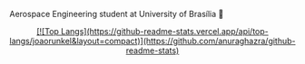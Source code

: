 Aerospace Engineering student at University of Brasília :rocket:

<div align="center">
  <a href="https://github.com/joaorunkel">
  [![Top Langs](https://github-readme-stats.vercel.app/api/top-langs/joaorunkel&layout=compact)](https://github.com/anuraghazra/github-readme-stats)
</div>









